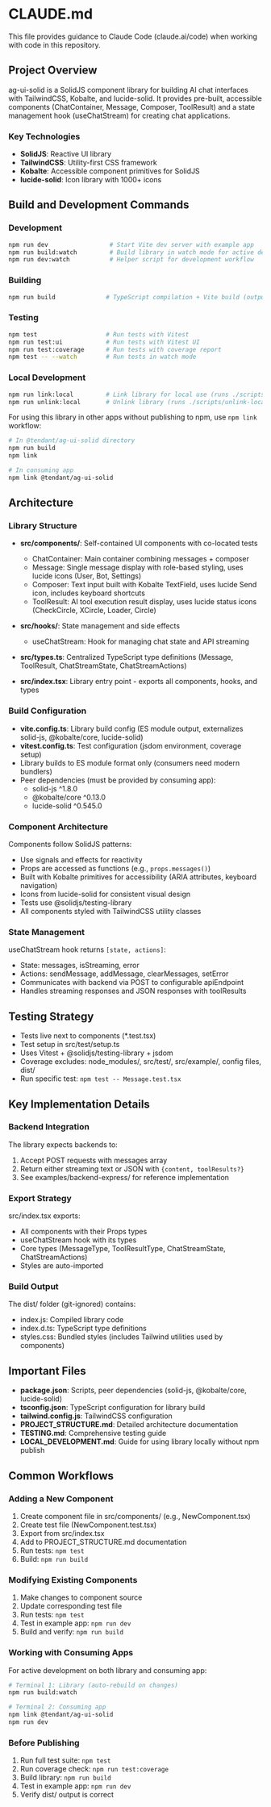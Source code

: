 # CLAUDE.md

This file provides guidance to Claude Code (claude.ai/code) when working with code in this repository.

## Project Overview

ag-ui-solid is a SolidJS component library for building AI chat interfaces with TailwindCSS, Kobalte, and lucide-solid. It provides pre-built, accessible components (ChatContainer, Message, Composer, ToolResult) and a state management hook (useChatStream) for creating chat applications.

### Key Technologies
- **SolidJS**: Reactive UI library
- **TailwindCSS**: Utility-first CSS framework
- **Kobalte**: Accessible component primitives for SolidJS
- **lucide-solid**: Icon library with 1000+ icons

## Build and Development Commands

### Development
```bash
npm run dev                 # Start Vite dev server with example app
npm run build:watch         # Build library in watch mode for active development
npm run dev:watch           # Helper script for development workflow
```

### Building
```bash
npm run build              # TypeScript compilation + Vite build (outputs to dist/)
```

### Testing
```bash
npm test                   # Run tests with Vitest
npm run test:ui            # Run tests with Vitest UI
npm run test:coverage      # Run tests with coverage report
npm test -- --watch        # Run tests in watch mode
```

### Local Development
```bash
npm run link:local         # Link library for local use (runs ./scripts/link-local.sh)
npm run unlink:local       # Unlink library (runs ./scripts/unlink-local.sh)
```

For using this library in other apps without publishing to npm, use `npm link` workflow:
```bash
# In @tendant/ag-ui-solid directory
npm run build
npm link

# In consuming app
npm link @tendant/ag-ui-solid
```

## Architecture

### Library Structure
- **src/components/**: Self-contained UI components with co-located tests
  - ChatContainer: Main container combining messages + composer
  - Message: Single message display with role-based styling, uses lucide icons (User, Bot, Settings)
  - Composer: Text input built with Kobalte TextField, uses lucide Send icon, includes keyboard shortcuts
  - ToolResult: AI tool execution result display, uses lucide status icons (CheckCircle, XCircle, Loader, Circle)

- **src/hooks/**: State management and side effects
  - useChatStream: Hook for managing chat state and API streaming

- **src/types.ts**: Centralized TypeScript type definitions (Message, ToolResult, ChatStreamState, ChatStreamActions)

- **src/index.tsx**: Library entry point - exports all components, hooks, and types

### Build Configuration
- **vite.config.ts**: Library build config (ES module output, externalizes solid-js, @kobalte/core, lucide-solid)
- **vitest.config.ts**: Test configuration (jsdom environment, coverage setup)
- Library builds to ES module format only (consumers need modern bundlers)
- Peer dependencies (must be provided by consuming app):
  - solid-js ^1.8.0
  - @kobalte/core ^0.13.0
  - lucide-solid ^0.545.0

### Component Architecture
Components follow SolidJS patterns:
- Use signals and effects for reactivity
- Props are accessed as functions (e.g., `props.messages()`)
- Built with Kobalte primitives for accessibility (ARIA attributes, keyboard navigation)
- Icons from lucide-solid for consistent visual design
- Tests use @solidjs/testing-library
- All components styled with TailwindCSS utility classes

### State Management
useChatStream hook returns `[state, actions]`:
- State: messages, isStreaming, error
- Actions: sendMessage, addMessage, clearMessages, setError
- Communicates with backend via POST to configurable apiEndpoint
- Handles streaming responses and JSON responses with toolResults

## Testing Strategy

- Tests live next to components (*.test.tsx)
- Test setup in src/test/setup.ts
- Uses Vitest + @solidjs/testing-library + jsdom
- Coverage excludes: node_modules/, src/test/, src/example/, config files, dist/
- Run specific test: `npm test -- Message.test.tsx`

## Key Implementation Details

### Backend Integration
The library expects backends to:
1. Accept POST requests with messages array
2. Return either streaming text or JSON with `{content, toolResults?}`
3. See examples/backend-express/ for reference implementation

### Export Strategy
src/index.tsx exports:
- All components with their Props types
- useChatStream hook with its types
- Core types (MessageType, ToolResultType, ChatStreamState, ChatStreamActions)
- Styles are auto-imported

### Build Output
The dist/ folder (git-ignored) contains:
- index.js: Compiled library code
- index.d.ts: TypeScript type definitions
- styles.css: Bundled styles (includes Tailwind utilities used by components)

## Important Files

- **package.json**: Scripts, peer dependencies (solid-js, @kobalte/core, lucide-solid)
- **tsconfig.json**: TypeScript configuration for library build
- **tailwind.config.js**: TailwindCSS configuration
- **PROJECT_STRUCTURE.md**: Detailed architecture documentation
- **TESTING.md**: Comprehensive testing guide
- **LOCAL_DEVELOPMENT.md**: Guide for using library locally without npm publish

## Common Workflows

### Adding a New Component
1. Create component file in src/components/ (e.g., NewComponent.tsx)
2. Create test file (NewComponent.test.tsx)
3. Export from src/index.tsx
4. Add to PROJECT_STRUCTURE.md documentation
5. Run tests: `npm test`
6. Build: `npm run build`

### Modifying Existing Components
1. Make changes to component source
2. Update corresponding test file
3. Run tests: `npm test`
4. Test in example app: `npm run dev`
5. Build and verify: `npm run build`

### Working with Consuming Apps
For active development on both library and consuming app:
```bash
# Terminal 1: Library (auto-rebuild on changes)
npm run build:watch

# Terminal 2: Consuming app
npm link @tendant/ag-ui-solid
npm run dev
```

### Before Publishing
1. Run full test suite: `npm test`
2. Run coverage check: `npm run test:coverage`
3. Build library: `npm run build`
4. Test in example app: `npm run dev`
5. Verify dist/ output is correct
